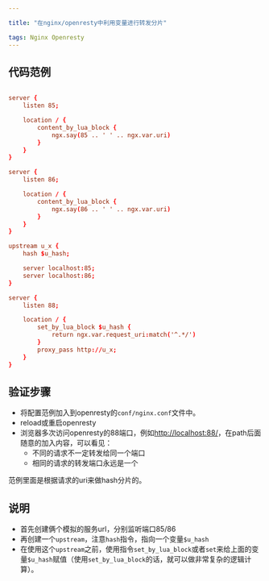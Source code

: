 ```yaml
---

title: "在nginx/openresty中利用变量进行转发分片"

tags: Nginx Openresty
---
```


## 代码范例

```conf

server {
    listen 85;

    location / {
        content_by_lua_block {
            ngx.say(85 .. ' ' .. ngx.var.uri)
        }
    }
}

server {
    listen 86;

    location / {
        content_by_lua_block {
            ngx.say(86 .. ' ' .. ngx.var.uri)
        }
    }
}

upstream u_x {
    hash $u_hash;

    server localhost:85;
    server localhost:86;
}

server {
    listen 88;

    location / {
        set_by_lua_block $u_hash {
            return ngx.var.request_uri:match('^.*/')
        }
        proxy_pass http://u_x;
    }
}
```

## 验证步骤
+ 将配置范例加入到openresty的`conf/nginx.conf`文件中。
+ reload或重启openresty
+ 浏览器多次访问openresty的88端口，例如[http://localhost:88/](http://localhost:88/)，在path后面随意的加入内容，可以看见：
  + 不同的请求不一定转发给同一个端口
  + 相同的请求的转发端口永远是一个

范例里面是根据请求的uri来做hash分片的。

## 说明
+ 首先创建俩个模拟的服务url，分别监听端口85/86
+ 再创建一个`upstream`，注意`hash`指令，指向一个变量`$u_hash`
+ 在使用这个`upstream`之前，使用指令`set_by_lua_block`或者`set`来给上面的变量`$u_hash`赋值（使用`set_by_lua_block`的话，就可以做非常复杂的逻辑计算）。
